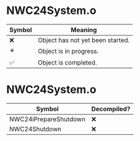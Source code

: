 # NWC24System.o
| Symbol | Meaning 
| ------------- | ------------- 
| :x: | Object has not yet been started. 
| :eight_pointed_black_star: | Object is in progress. 
| :white_check_mark: | Object is completed. 


# NWC24System.o
| Symbol | Decompiled? |
| ------------- | ------------- |
| NWC24iPrepareShutdown | :x: |
| NWC24Shutdown | :x: |
